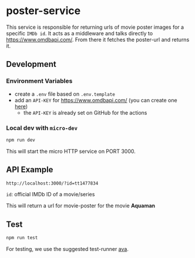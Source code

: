 # poster-service

This service is responsible for returning urls of movie poster images for a specific `IMDb id`. It acts as a middleware and talks directly to https://www.omdbapi.com/. From there it fetches the poster-url and returns it.

## Development

### Environment Variables

- create a `.env` file based on `.env.template`
- add an `API-KEY` for https://www.omdbapi.com/ (you can create one [here](https://www.omdbapi.com/apikey.aspx))
  - the `API-KEY` is already set on GitHub for the actions

### Local dev with `micro-dev`

```bash
npm run dev
```

This will start the micro HTTP service on PORT 3000.

## API Example

```bash
http://localhost:3000/?id=tt1477834
```

`id`: official IMDb ID of a movie/series

This will return a url for movie-poster for the movie **Aquaman**

## Test

```bash
npm run test
```

For testing, we use the suggested test-runner [ava](https://github.com/avajs/ava).
